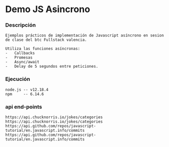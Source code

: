 # Demo JS Asincrono 

### Descripción
```
Ejemplos prácticos de implementación de Javascript asíncrono en sesion de clase del btc Fullstack valencia.

Utiliza las funciones asíncronas:
-	Callbacks
-	Promesas
-	Async/await
-	Delay de 5 segundos entre peticiones.
```
### Ejecución 
```
node.js -- v12.18.4
npm     -- 6.14.6
```
### api end-points
```
https://api.chucknorris.io/jokes/categories
https://api.chucknorris.io/jokes/categories
https://api.github.com/repos/javascript-tutorial/en.javascript.info/commits
https://api.github.com/repos/javascript-tutorial/en.javascript.info/commits
```
